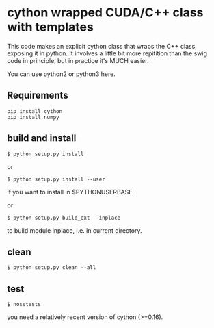 # cython wrapped CUDA/C++ class with templates

This code makes an explicit cython class that wraps the C++ class, exposing it in python. It involves a little bit more repitition than the swig code in principle, but in practice it's MUCH easier.

You can use python2 or python3 here.

## Requirements

```shell
pip install cython
pip install numpy
```

## build and install

`$ python setup.py install`

or

`$ python setup.py install --user`

if you want to install in $PYTHONUSERBASE

or

`$ python setup.py build_ext --inplace`

to build module inplace, i.e. in current directory.

## clean

`$ python setup.py clean --all`

## test

`$ nosetests`

you need a relatively recent version of cython (>=0.16).
